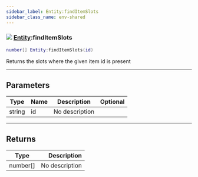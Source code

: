 ```yaml
---
sidebar_label: Entity:findItemSlots
sidebar_class_name: env-shared
---
```


### ![](/img/wiki/shared.png) [Entity](../entity/README.md):findItemSlots

```lua
number[] Entity:findItemSlots(id)
```

Returns the slots where the given item id is present<br/>

-----------------
## Parameters

| Type   | Name | Description | Optional |
| ------ | ---- | ----------- | -------: |
| string | id | No description |   |

-----------------
## Returns

| Type   | Description |
| ------ | ----------: |
| number[] | No description |

